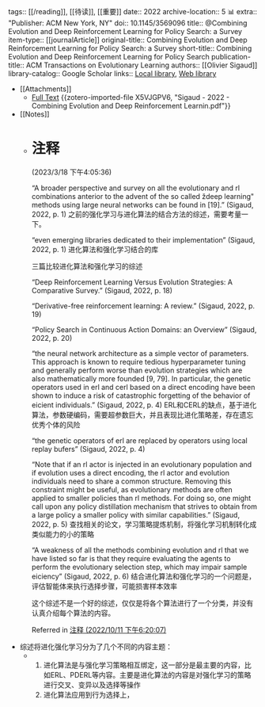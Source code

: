 tags:: [[/reading]], [[待读]], [[重要]]
date:: 2022
archive-location:: 5 📊
extra:: "Publisher: ACM New York, NY"
doi:: 10.1145/3569096
title:: @Combining Evolution and Deep Reinforcement Learning for Policy Search: a Survey
item-type:: [[journalArticle]]
original-title:: Combining Evolution and Deep Reinforcement Learning for Policy Search: a Survey
short-title:: Combining Evolution and Deep Reinforcement Learning for Policy Search
publication-title:: ACM Transactions on Evolutionary Learning
authors:: [[Olivier Sigaud]]
library-catalog:: Google Scholar
links:: [Local library](zotero://select/library/items/K85IPVTQ), [Web library](https://www.zotero.org/users/8746250/items/K85IPVTQ)

- [[Attachments]]
	- [Full Text](https://dl.acm.org/doi/pdf/10.1145/3569096) {{zotero-imported-file X5VJGPV6, "Sigaud - 2022 - Combining Evolution and Deep Reinforcement Learnin.pdf"}}
- [[Notes]]
	- # 注释 
	   (2023/3/18 下午4:05:36)
	  
	  “A broader perspective and survey on all the evolutionary and rl combinations anterior to the advent of the so called ždeep learning" methods using large neural networks can be found in [19].” (Sigaud, 2022, p. 1) 之前的强化学习与进化算法的结合方法的综述，需要考量一下。
	  
	  “even emerging libraries dedicated to their implementation” (Sigaud, 2022, p. 1) 进化算法和强化学习结合的库
	  
	  三篇比较进化算法和强化学习的综述
	  
	  “Deep Reinforcement Learning Versus Evolution Strategies: A Comparative Survey.” (Sigaud, 2022, p. 18)
	  
	  “Derivative-free reinforcement learning: A review.” (Sigaud, 2022, p. 19)
	  
	  “Policy Search in Continuous Action Domains: an Overview” (Sigaud, 2022, p. 20)
	  
	  “the neural network architecture as a simple vector of parameters. This approach is known to require tedious hyperparameter tuning and generally perform worse than evolution strategies which are also mathematically more founded [9, 79]. In particular, the genetic operators used in erl and cerl based on a direct encoding have been shown to induce a risk of catastrophic forgetting of the behavior of eicient individuals.” (Sigaud, 2022, p. 4) ERL和CERL的缺点，基于进化算法，参数硬编码，需要超参数巨大，并且表现比进化策略差，存在遗忘优秀个体的风险
	  
	  “the genetic operators of erl are replaced by operators using local replay bufers” (Sigaud, 2022, p. 4)
	  
	  “Note that if an rl actor is injected in an evolutionary population and if evolution uses a direct encoding, the rl actor and evolution individuals need to share a common structure. Removing this constraint might be useful, as evolutionary methods are often applied to smaller policies than rl methods. For doing so, one might call upon any policy distillation mechanism that strives to obtain from a large policy a smaller policy with similar capabilities.” (Sigaud, 2022, p. 5) 查找相关的论文，学习策略提炼机制，将强化学习机制转化成类似能力的小的策略
	  
	  “A weakness of all the methods combining evolution and rl that we have listed so far is that they require evaluating the agents to perform the evolutionary selection step, which may impair sample eiciency” (Sigaud, 2022, p. 6) 结合进化算法和强化学习的一个问题是，评估智能体来执行选择步骤，可能损害样本效率
	  
	  这个综述不是一个好的综述，仅仅是将各个算法进行了一个分类，并没有认真介绍每个算法的内容。
	  
	  Referred in [注释 (2022/10/11 下午6:20:07)](zotero://note/u/JPH6GU2C/?ignore=1)
- 综述将进化强化学习分为了几个不同的内容主题：
	- 1. 进化算法是与强化学习策略相互绑定，这一部分是最主要的内容，比如ERL、PDERL等内容。主要是进化算法的内容是对强化学习的策略进行交叉、变异以及选择等操作
	  2. 进化算法应用到行为选择上，